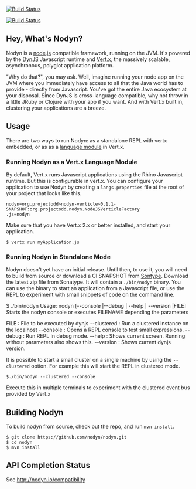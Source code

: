 [![Build Status](https://secure.travis-ci.org/nodyn/nodyn.png)](http://travis-ci.org/nodyn/nodyn)

[![Build Status](https://buildhive.cloudbees.com/job/projectodd/job/nodyn/badge/icon)](https://buildhive.cloudbees.com/job/projectodd/job/nodyn/)

## Hey, What's Nodyn?

Nodyn is a [node.js](http://nodejs.org) compatible framework, running on the
JVM. It's powered by the [DynJS](https://github.com/dynjs/dynjs) Javascript
runtime and [Vert.x](http://vertx.io), the massively scalable, asynchronous,
polyglot application platform. 

"Why do that?", you may ask. Well, imagine running your node app on
the JVM where you immediately have access to all that the Java world has to
provide - directly from Javascript. You've got the entire Java ecosystem at
your disposal. Since DynJS is cross-language compatible, why not throw in a
little JRuby or Clojure with your app if you want.  And with Vert.x built in,
clustering your applications are a breeze.

## Usage

There are two ways to run Nodyn: as a standalone REPL with vertx embedded, or
as as a [language module](http://vertx.io/language_support.html) in Vert.x.

### Running Nodyn as a Vert.x Language Module

By default, Vert.x runs Javascript applications using the Rhino Javascript
runtime.  But this is configurable in vert.x. You can configure your
application to use Nodyn by creating a `langs.properties` file at the root of
your project that looks like this.

    nodyn=org.projectodd~nodyn-verticle~0.1.1-SNAPSHOT:org.projectodd.nodyn.NodeJSVerticleFactory
    .js=nodyn

Make sure that you have Vert.x 2.x or better installed, and start your application.

    $ vertx run myApplication.js

### Running Nodyn in Standalone Mode

Nodyn doesn't yet have an initial release. Until then, to use it, you will need
to build from source or download a CI SNAPSHOT from
[Sontype](https://oss.sonatype.org/content/repositories/snapshots/org/projectodd/nodyn-standalone/0.1.1-SNAPSHOT/).
Download the latest zip file from Sonatype. It will contain a `./bin/nodyn` binary. 
You can use the binary to start an application from a Javascript file, or use the
REPL to experiment with small snippets of code on the command line.

  $ ./bin/nodyn
  Usage: nodyn [--console |--debug | --help | --version |FILE]
  Starts the nodyn console or executes FILENAME depending the parameters

   FILE        : File to be executed by dynjs
   --clustered : Run a clustered instance on the localhost
   --console   : Opens a REPL console to test small expressions.
   --debug     : Run REPL in debug mode.
   --help      : Shows current screen. Running without parameters also shows this.
   --version   : Shows current dynjs version.

It is possible to start a small cluster on a single machine by using the
`--clustered` option. For example this will start the REPL in clustered mode.

    $./bin/nodyn --clustered --console

Execute this in multiple terminals to experiment with the clustered event bus
provided by Vert.x


## Building Nodyn

To build nodyn from source, check out the repo, and run `mvn install`.

    $ git clone https://github.com/nodyn/nodyn.git
    $ cd nodyn
    $ mvn install

## API Completion Status

See http://nodyn.io/compatibility


